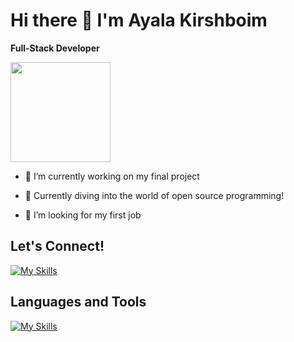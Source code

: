 # Hi there 👋 I'm Ayala Kirshboim

**Full-Stack Developer**


<img src="https://user-images.githubusercontent.com/74038190/216655825-c639587f-6eb0-4841-b622-9f522f55d40e.gif" width="160" position="left"/>



- 🔭 I’m currently working on my final project
  
- 🚀 Currently diving into the world of open source programming!
  
- 🤔 I’m looking for my first job


## Let's Connect!

[![My Skills](https://skillicons.dev/icons?i=linkedin)](https://www.linkedin.com/in/ayala-kirshboim/)



## Languages and Tools


[![My Skills](https://skillicons.dev/icons?i=react,js,ts,redux,nodejs,mongodb,mysql,html,css,sass,vscode,wordpress,figma,postman,github)](https://skillicons.dev)
